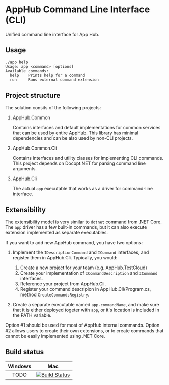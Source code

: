# AppHub Command Line Interface (CLI)

Unified command line interface for App Hub.

## Usage
```
./app help
Usage: app <command> [options]
Available commands:
  help    Prints help for a command
  run     Runs external command extension
```

## Project structure
The solution consits of the following projects:

1. AppHub.Common
   
   Contains interfaces and default implementations for common services that can be used
   by entire AppHub. This library has minimal dependencies and can be also used by non-CLI projects.

2. AppHub.Common.Cli

   Contains interfaces and utility classes for implementing CLI commands. This 
   project depends on Docopt.NET for parsing command line arguments.

3. AppHub.Cli

   The actual `app` executable that works as a driver for command-line interface.

## Extensibility
The extensibility model is very similar to `dotnet` command from .NET Core. The `app` driver
has a few built-in commands, but it can also execute extension implemented as separate executables. 

If you want to add new AppHub command, you have two options:
1. Implement the `IDescriptionCommand` and `ICommand` interfaces, and register them in AppHub.Cli.
   Typically, you would:
   1. Create a new project for your team (e.g. AppHub.TestCloud)
   2. Create your implementation of `ICommandDescription` and `ICommand` interfaces.
   3. Reference your project from AppHub.Cli.
   4. Register your command descripion in AppHub.Cli/Program.cs, method `CreateCommandsRegistry`.

2. Create a separate executable named `app-commandName`, and make sure that it is either
   deployed togeter with `app`, or it's location is included in the PATH variable.

Option #1 should be used for most of AppHub internal commands. Option #2 allows users
to create their own extensions, or to create commands that cannot be easily implemented
using .NET Core.

## Build status
| Windows | Mac      |
|:-------:|:--------:|
|TODO     | [![Build Status](http://calabash-ci.macminicolo.net:8080/view/Uploader/job/Uploader%20master/badge/icon)](http://calabash-ci.macminicolo.net:8080/view/Uploader/job/Uploader%20master/) |